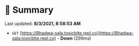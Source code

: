 # 📖 Summary
Last updated: **8/3/2021, 8:58:53 AM**

- `GET` [https://Bhadwa-sala.toxicblte.repl.co](https://Bhadwa-sala.toxicblte.repl.co) - **Down** (299ms)
